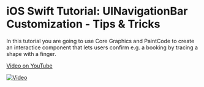 # iOS Swift Tutorial: UINavigationBar Customization - Tips & Tricks

In this tutorial you are going to use Core Graphics and PaintCode to create an interactice component that lets users confirm e.g. a booking by tracing a shape with a finger.

[Video on YouTube](https://youtu.be/5KXtbkP49Z8)

[![Video](https://img.youtube.com/vi/5KXtbkP49Z8/0.jpg)](https://www.youtube.com/watch?v=5KXtbkP49Z8)

